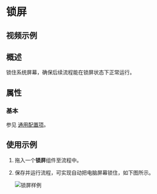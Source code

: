 # 锁屏

## 视频示例

## 概述

锁住系统屏幕，确保后续流程能在锁屏状态下正常运行。

## 属性

### 基本

参见 [通用配置项](../Appendix/CommonConfigurationItems.md)。

## 使用示例

1. 拖入一个**锁屏**组件至流程中。
2. 保存并运行流程，可实现自动把电脑屏幕锁住，如下图所示。

   ![锁屏样例](https://docimages.blob.core.chinacloudapi.cn/images/Activities/lock20201216.gif)